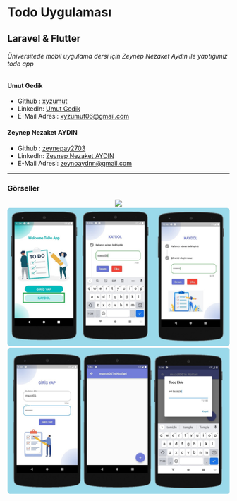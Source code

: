 # Todo Uygulaması
## Laravel & Flutter
###### Üniversitede mobil uygulama dersi için Zeynep Nezaket Aydın ile yaptığımız todo app
#### Umut Gedik
* Github : [xyzumut](https://github.com/xyzumut)
* LinkedIn: [Umut Gedik ](https://www.linkedin.com/in/umut-gedik/)
* E-Mail Adresi: [xyzumut06@gmail.com](xyzumut06@gmail.com)
#### Zeynep Nezaket AYDIN
* Github : [zeynepay2703](https://github.com/zeynepay2703)
* LinkedIn: [Zeynep Nezaket AYDIN ](https://www.linkedin.com/in/zeynep-nezaket-ayd%C4%B1n/)
* E-Mail Adresi: [zeynoaydnn@gmail.com](zeynoaydnn@gmail.com)



---
### Görseller

<div align="center">
    <img src="./readme/mobil_onizleme.gif" />
    <img src="./readme/mobil1.jpg" />
    <img src="./readme/mobil2.jpg" />
</div>

